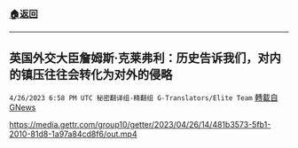###  [:house:返回](README.md)
---


## 英国外交大臣詹姆斯·克莱弗利：历史告诉我们，对内的镇压往往会转化为对外的侵略
`4/26/2023 6:58 PM UTC 秘密翻译组-精翻组 G-Translators/Elite Team` [轉載自GNews](https://gnews.org/articles/1255368)


https://media.gettr.com/group10/getter/2023/04/26/14/481b3573-5fb1-2010-81d8-1a97a84cd8f6/out.mp4
